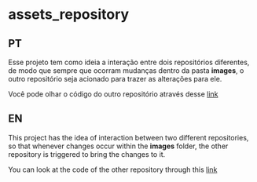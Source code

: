 # assets_repository

## PT

Esse projeto tem como ideia a interação entre dois repositórios diferentes, de modo que sempre que ocorram mudanças dentro da pasta **images**, o outro repositório seja acionado para trazer as alterações para ele.

Você pode olhar o código do outro repositório através desse [link](https://github.com/guilhermeqmaia/consume_assets_repository)


## EN

This project has the idea of ​​interaction between two different repositories, so that whenever changes occur within the **images** folder, the other repository is triggered to bring the changes to it.

You can look at the code of the other repository through this [link](https://github.com/guilhermeqmaia/consume_assets_repository)
